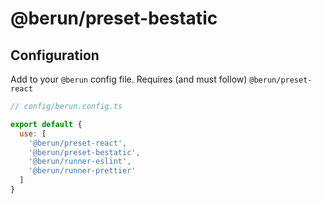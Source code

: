 # @berun/preset-bestatic

## Configuration

Add to your `@berun` config file. Requires (and must follow) `@berun/preset-react`

```js
// config/berun.config.ts

export default {
  use: [
    '@berun/preset-react',
    '@berun/preset-bestatic',
    '@berun/runner-eslint',
    '@berun/runner-prettier'
  ]
}
```

